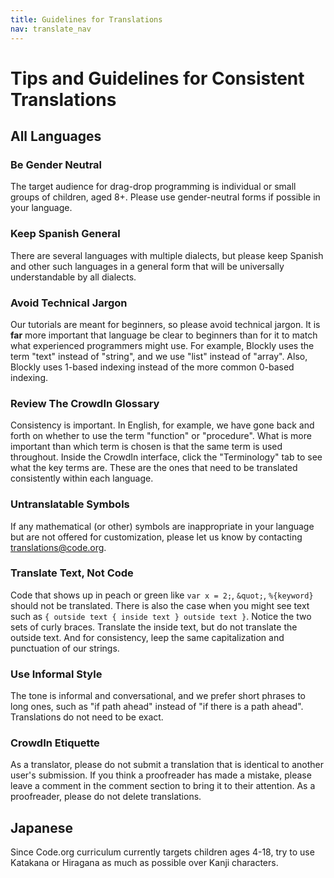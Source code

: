 ```yaml
---
title: Guidelines for Translations
nav: translate_nav
---
```


# Tips and Guidelines for Consistent Translations

## All Languages

### Be Gender Neutral
The target audience for drag-drop programming is individual or small groups of children, aged 8+. Please use gender-neutral forms if possible in your language.

### Keep Spanish General
There are several languages with multiple dialects, but please keep Spanish and other such languages in a general form that will be universally understandable by all dialects.

### Avoid Technical Jargon
Our tutorials are meant for beginners, so please avoid technical jargon. It is **far** more important that language be clear to beginners than for it to match what experienced programmers might use. For example, Blockly uses the term "text" instead of "string", and we use "list" instead of "array". Also, Blockly uses 1-based indexing instead of the more common 0-based indexing.

### Review The CrowdIn Glossary
Consistency is important. In English, for example, we have gone back and forth on whether to use the term "function" or "procedure". What is more important than which term is chosen is that the same term is used throughout. Inside the CrowdIn interface, click the "Terminology" tab to see what the key terms are. These are the ones that need to be translated consistently within each language.

### Untranslatable Symbols
If any mathematical (or other) symbols are inappropriate in your language but are not offered for customization, please let us know by contacting translations@code.org.

### Translate Text, Not Code
Code that shows up in peach or green like `var x = 2;`, `&quot;`, `%{keyword}` should not be translated. There is also the case when you might see text such as `{ outside text { inside text } outside text }`. Notice the two sets of curly braces. Translate the inside text, but do not translate the outside text. And for consistency, leep the same capitalization and punctuation of our strings.

### Use Informal Style
The tone is informal and conversational, and we prefer short phrases to long ones, such as "if path ahead" instead of "if there is a path ahead". Translations do not need to be exact.

### CrowdIn Etiquette
As a translator, please do not submit a translation that is identical to another user's submission. If you think a proofreader has made a mistake, please leave a comment in the comment section to bring it to their attention. As a proofreader, please do not delete translations.

## Japanese
Since Code.org curriculum currently targets children ages 4-18, try to use Katakana or Hiragana as much as possible over Kanji characters.